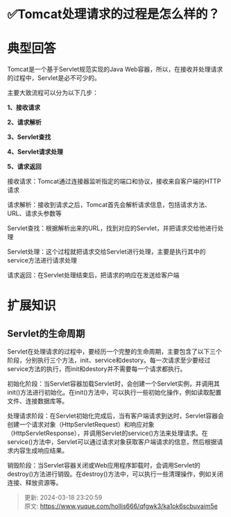 # ✅Tomcat处理请求的过程是怎么样的？

# 典型回答


Tomcat是一个基于Servlet规范实现的Java Web容器，所以，在接收并处理请求的过程中，Servlet是必不可少的。



主要大致流程可以分为以下几步：



**1、接收请求**

**2、请求解析**

**3、Servlet查找**

**4、Servlet请求处理**

**5、请求返回**



接收请求：Tomcat通过连接器监听指定的端口和协议，接收来自客户端的HTTP请求



请求解析：接收到请求之后，Tomcat首先会解析请求信息，包括请求方法、URL、请求头参数等



Servlet查找：根据解析出来的URL，找到对应的Servlet，并把请求交给他进行处理



Servlet处理：这个过程就把请求交给Servlet进行处理，主要是执行其中的service方法进行请求处理



请求返回：在Servlet处理结束后，把请求的响应在发送给客户端

# 扩展知识


## Servlet的生命周期


Servlet在处理请求的过程中，要经历一个完整的生命周期，主要包含了以下三个阶段，分别执行三个方法，init、service和destory。每一次请求至少要经过service方法的执行，而init和destory并不需要每一个请求都执行。



初始化阶段：当Servlet容器加载Servlet时，会创建一个Servlet实例，并调用其init()方法进行初始化。在init()方法中，可以执行一些初始化操作，例如读取配置文件、连接数据库等。



处理请求阶段：在Servlet初始化完成后，当有客户端请求到达时，Servlet容器会创建一个请求对象（HttpServletRequest）和响应对象（HttpServletResponse），并调用Servlet的service()方法来处理请求。在service()方法中，Servlet可以通过请求对象获取客户端请求的信息，然后根据请求内容生成响应结果。



销毁阶段：当Servlet容器关闭或Web应用程序卸载时，会调用Servlet的destroy()方法进行销毁。在destroy()方法中，可以执行一些清理操作，例如关闭连接、释放资源等。





> 更新: 2024-03-18 23:20:59  
> 原文: <https://www.yuque.com/hollis666/qfgwk3/ka1ok6scbuvaim5e>